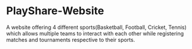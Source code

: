 # PlayShare-Website
A website offering 4 different sports(Basketball, Football, Cricket, Tennis) which allows multiple teams to interact with each other while registering matches and tournaments respective to their sports.

